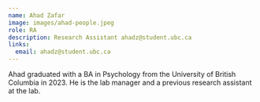 ```yaml
---
name: Ahad Zafar
image: images/ahad-people.jpeg
role: RA
description: Research Assistant ahadz@student.ubc.ca
links:
  email: ahadz@student.ubc.ca
---
```


Ahad graduated with a BA in Psychology from the University of British Columbia in 2023. He is the lab manager and a previous research assistant at the lab. 

